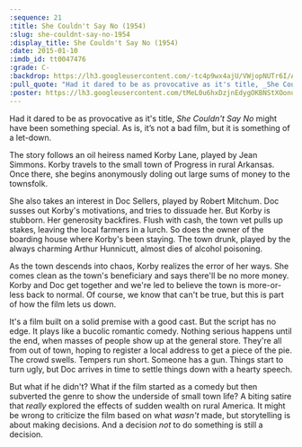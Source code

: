 ```yaml
---
:sequence: 21
:title: She Couldn't Say No (1954)
:slug: she-couldnt-say-no-1954
:display_title: She Couldn't Say No (1954)
:date: 2015-01-10
:imdb_id: tt0047476
:grade: C-
:backdrop: https://lh3.googleusercontent.com/-tc4p9wx4ajU/VWjopNUTr6I/AAAAAAAACpU/oCOLDsSu5Gs/w1000-rj/she-couldnt-say-no-1954.jpg
:pull_quote: "Had it dared to be as provocative as it's title, _She Couldn't Say No_ might have been something special. As is, it’s not a bad film, but it is something of a let-down."
:poster: https://lh3.googleusercontent.com/tMeL0u6hxDzjnEdygOKBNStXOonuuwCBJbuTImcbfE-RdgIZnW00icvplYDVNWaLAF82uiKudAiz=w290-rj
---
```

Had it dared to be as provocative as it's title, _She Couldn't Say No_ might have been something special. As is, it’s not a bad film, but it is something of a let-down.

The story follows an oil heiress named Korby Lane, played by Jean Simmons. Korby travels to the small town of Progress in rural Arkansas. Once there, she begins anonymously doling out large sums of money to the townsfolk.

She also takes an interest in Doc Sellers, played by Robert Mitchum. Doc susses out Korby's motivations, and tries to dissuade her. But Korby is stubborn. Her generosity backfires. Flush with cash, the town vet pulls up stakes, leaving the local farmers in a lurch. So does the owner of the boarding house where Korby's been staying. The town drunk, played by the always charming Arthur Hunnicutt, almost dies of alcohol poisoning.

As the town descends into chaos, Korby realizes the error of her ways. She comes clean as the town's beneficiary and says there'll be no more money. Korby and Doc get together and we're led to believe the town is more-or-less back to normal. Of course, we know that can't be true, but this is part of how the film lets us down.

It's a film built on a solid premise with a good cast. But the script has no edge. It plays like a bucolic romantic comedy. Nothing serious happens until the end, when masses of people show up at the general store. They're all from out of town, hoping to register a local address to get a piece of the pie. The crowd swells. Tempers run short. Someone has a gun. Things start to turn ugly, but Doc arrives in time to settle things down with a hearty speech.

But what if he didn't? What if the film started as a comedy but then subverted the genre to show the underside of small town life? A biting satire that _really_ explored the effects of sudden wealth on rural America. It might be wrong to criticize the film based on what _wasn't_ made, but storytelling is about making decisions. And a decision _not_ to do something is still a decision.



